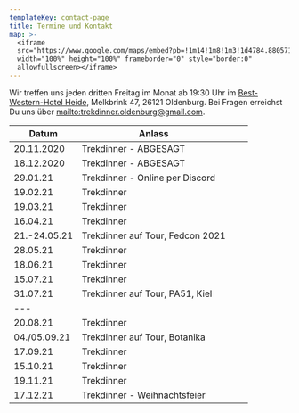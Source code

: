 ```yaml
---
templateKey: contact-page
title: Termine und Kontakt
map: >-
  <iframe
  src="https://www.google.com/maps/embed?pb=!1m14!1m8!1m3!1d4784.880571811187!2d8.202221!3d53.156139!3m2!1i1024!2i768!4f13.1!3m3!1m2!1s0x0%3A0xc8970fb1feaefc4c!2sBest+Western+Hotel+Heide+Oldenburg!5e0!3m2!1sen!2sus!4v1563031014541!5m2!1sen!2sus"
  width="100%" height="100%" frameborder="0" style="border:0"
  allowfullscreen></iframe>
---
```

Wir treffen uns jeden dritten Freitag im Monat ab 19:30 Uhr im [Best-Western-Hotel Heide](https://www.hotel-heide-oldenburg.de/), Melkbrink 47, 26121 Oldenburg. Bei Fragen erreichst Du uns über <mailto:trekdinner.oldenburg@gmail.com>.

| Datum        | Anlass                           |     |     |
| ------------ | -------------------------------- | --- | --- |
| 20.11.2020   | Trekdinner - ABGESAGT            |     |     |
| 18.12.2020   | Trekdinner - ABGESAGT            |     |     |
| 29.01.21     | Trekdinner - Online per Discord  |     |     |
| 19.02.21     | Trekdinner                       |     |     |
| 19.03.21     | Trekdinner                       |     |     |
| 16.04.21     | Trekdinner                       |     |     |
| 21.-24.05.21 | Trekdinner auf Tour, Fedcon 2021 |     |     |
| 28.05.21     | Trekdinner                       |     |     |
| 18.06.21     | Trekdinner                       |     |     |
| 15.07.21     | Trekdinner                       |     |     |
| 31.07.21     | Trekdinner auf Tour, PA51, Kiel  |     |     |
| \---         |                                  |     |     |
| 20.08.21     | Trekdinner                       |     |     |
| 04./05.09.21 | Trekdinner auf Tour, Botanika    |     |     |
| 17.09.21     | Trekdinner                       |     |     |
| 15.10.21     | Trekdinner                       |     |     |
| 19.11.21     | Trekdinner                       |     |     |
| 17.12.21     | Trekdinner - Weihnachtsfeier     |     |     |

